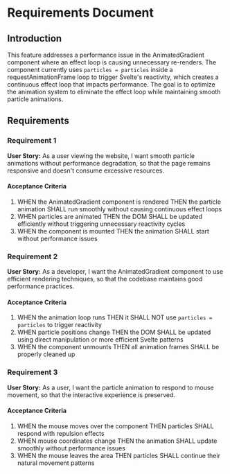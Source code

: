 # Requirements Document

## Introduction

This feature addresses a performance issue in the AnimatedGradient component where an effect loop is causing unnecessary re-renders. The component currently uses `particles = particles` inside a requestAnimationFrame loop to trigger Svelte's reactivity, which creates a continuous effect loop that impacts performance. The goal is to optimize the animation system to eliminate the effect loop while maintaining smooth particle animations.

## Requirements

### Requirement 1

**User Story:** As a user viewing the website, I want smooth particle animations without performance degradation, so that the page remains responsive and doesn't consume excessive resources.

#### Acceptance Criteria

1. WHEN the AnimatedGradient component is rendered THEN the particle animation SHALL run smoothly without causing continuous effect loops
2. WHEN particles are animated THEN the DOM SHALL be updated efficiently without triggering unnecessary reactivity cycles
3. WHEN the component is mounted THEN the animation SHALL start without performance issues

### Requirement 2

**User Story:** As a developer, I want the AnimatedGradient component to use efficient rendering techniques, so that the codebase maintains good performance practices.

#### Acceptance Criteria

1. WHEN the animation loop runs THEN it SHALL NOT use `particles = particles` to trigger reactivity
2. WHEN particle positions change THEN the DOM SHALL be updated using direct manipulation or more efficient Svelte patterns
3. WHEN the component unmounts THEN all animation frames SHALL be properly cleaned up

### Requirement 3

**User Story:** As a user, I want the particle animation to respond to mouse movement, so that the interactive experience is preserved.

#### Acceptance Criteria

1. WHEN the mouse moves over the component THEN particles SHALL respond with repulsion effects
2. WHEN mouse coordinates change THEN the animation SHALL update smoothly without performance issues
3. WHEN the mouse leaves the area THEN particles SHALL continue their natural movement patterns